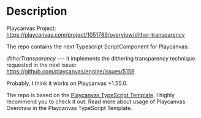 # Description

Playcanvas Project: https://playcanvas.com/project/1051789/overview/dither-transparency

The repo contains the next Typescript ScriptComponent for Playcanvas:

*ditherTransparency* --- it implements the dithering transparency technique requested in the next issue: https://github.com/playcanvas/engine/issues/5159.

Probably, I think it works on Playcanvas +1.55.0.

The repo is based on the [Playcanvas TypeScript Template](https://github.com/querielo/playcanvas-typescript-template). I highly recommend you to check it out. Read more about usage of Playcanvas Overdraw in the Playcanvas TypeScript Template.

